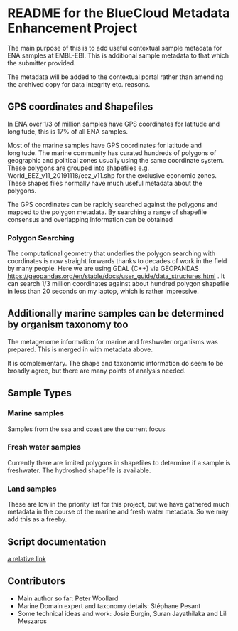 # README for the BlueCloud Metadata Enhancement Project

The main purpose of this is to add useful contextual sample metadata for ENA samples at EMBL-EBI.
This is  additional sample metadata to that which the submitter provided.  

The metadata will be added to the contextual portal rather than amending the archived copy for data integrity etc. reasons.


## GPS coordinates and Shapefiles

In ENA over 1/3 of million samples have GPS coordinates for latitude and longitude, this is 17% of all ENA samples.

Most of the marine samples have GPS coordinates for latitude and longitude. The marine community has curated hundreds of polygons of geographic and political zones usually using the same coordinate system. These polygons are grouped into shapefiles e.g. World_EEZ_v11_20191118/eez_v11.shp for the exclusive economic zones. These shapes files normally have much useful metadata about the polygons.

The GPS coordinates can be rapidly searched against the polygons and mapped to the polygon metadata. By searching a range of shapefile consensus and overlapping information can be obtained

### Polygon Searching

The computational geometry that underlies the polygon searching with coordinates is now straight forwards thanks to decades of work in the field by many people. Here we are using GDAL (C++) via GEOPANDAS https://geopandas.org/en/stable/docs/user_guide/data_structures.html . It can search 1/3 million coordinates against about hundred polygon shapefile in less than 20 seconds on my laptop, which is rather impressive.


## Additionally marine samples can be determined by organism taxonomy too 

The metagenome information for marine and freshwater organisms was prepared. This is merged in with metadata above.

It is complementary. The shape and taxonomic information do seem to be broadly agree, but there are many points of analysis needed.

## Sample Types

### Marine samples
Samples from the sea and coast are the current focus

### Fresh water samples
Currently there are limited polygons in shapefiles to determine if a sample is freshwater.
The hydroshed shapefile is available. 

### Land samples
These are low in the priority list for this project, but we have gathered much metadata in the course of the marine and fresh water metadata. So we may add this as a freeby.

## Script documentation
[a relative link](docs/script_documentation.md)

## Contributors
* Main author so far: Peter Woollard
* Marine Domain expert and taxonomy details: Stéphane Pesant
* Some technical ideas and work: Josie Burgin, Suran Jayathilaka and Lili Meszaros
